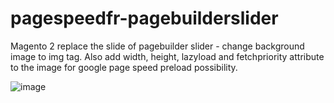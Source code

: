 # pagespeedfr-pagebuilderslider
Magento 2 replace the slide of pagebuilder slider - change background image to img tag.
Also add width, height, lazyload and fetchpriority attribute to the image for google page speed preload possibility.


![image](https://github.com/user-attachments/assets/f2fe7a88-5e66-49be-b9d4-49e6b5e455d5)
